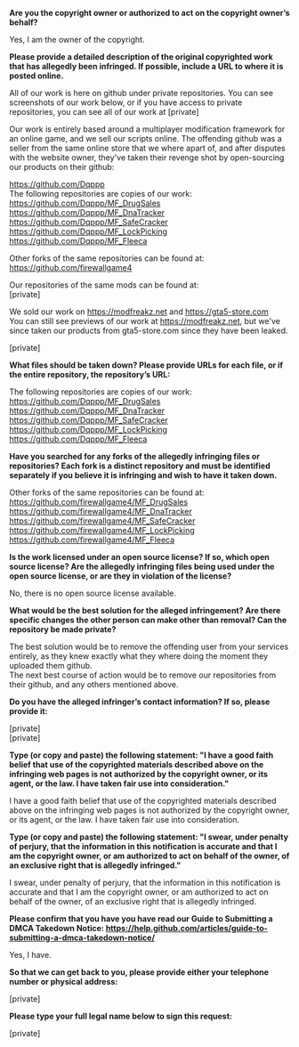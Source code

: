**Are you the copyright owner or authorized to act on the copyright owner’s behalf?**

Yes, I am the owner of the copyright.

**Please provide a detailed description of the original copyrighted work that has allegedly been infringed. If possible, include a URL to where it is posted online.**

All of our work is here on github under private repositories. You can see screenshots of our work below, or if you have access to private repositories, you can see all of our work at [private]

Our work is entirely based around a multiplayer modification framework for an online game, and we sell our scripts online. The offending github was a seller from the same online store that we where apart of, and after disputes with the website owner, they've taken their revenge shot by open-sourcing our products on their github:

https://github.com/Dqppp  
The following repositories are copies of our work:  
https://github.com/Dqppp/MF_DrugSales  
https://github.com/Dqppp/MF_DnaTracker  
https://github.com/Dqppp/MF_SafeCracker  
https://github.com/Dqppp/MF_LockPicking  
https://github.com/Dqppp/MF_Fleeca  

Other forks of the same repositories can be found at:  
https://github.com/firewallgame4

Our repositories of the same mods can be found at:  
[private]

We sold our work on https://modfreakz.net and https://gta5-store.com  
You can still see previews of our work at https://modfreakz.net, but we've since taken our products from gta5-store.com since they have been leaked.

[private]

**What files should be taken down? Please provide URLs for each file, or if the entire repository, the repository’s URL:**

The following repositories are copies of our work:  
https://github.com/Dqppp/MF_DrugSales  
https://github.com/Dqppp/MF_DnaTracker  
https://github.com/Dqppp/MF_SafeCracker  
https://github.com/Dqppp/MF_LockPicking  
https://github.com/Dqppp/MF_Fleeca   

**Have you searched for any forks of the allegedly infringing files or repositories? Each fork is a distinct repository and must be identified separately if you believe it is infringing and wish to have it taken down.**

Other forks of the same repositories can be found at:  
https://github.com/firewallgame4/MF_DrugSales  
https://github.com/firewallgame4/MF_DnaTracker  
https://github.com/firewallgame4/MF_SafeCracker  
https://github.com/firewallgame4/MF_LockPicking  
https://github.com/firewallgame4/MF_Fleeca  

**Is the work licensed under an open source license? If so, which open source license? Are the allegedly infringing files being used under the open source license, or are they in violation of the license?**

No, there is no open source license available.

**What would be the best solution for the alleged infringement? Are there specific changes the other person can make other than removal? Can the repository be made private?**

The best solution would be to remove the offending user from your services entirely, as they knew exactly what they where doing the moment they uploaded them github.  
The next best course of action would be to remove our repositories from their github, and any others mentioned above.

**Do you have the alleged infringer’s contact information? If so, please provide it:**

[private]  
[private]

**Type (or copy and paste) the following statement: "I have a good faith belief that use of the copyrighted materials described above on the infringing web pages is not authorized by the copyright owner, or its agent, or the law. I have taken fair use into consideration."**

I have a good faith belief that use of the copyrighted materials described above on the infringing web pages is not authorized by the copyright owner, or its agent, or the law. I have taken fair use into consideration.

**Type (or copy and paste) the following statement: "I swear, under penalty of perjury, that the information in this notification is accurate and that I am the copyright owner, or am authorized to act on behalf of the owner, of an exclusive right that is allegedly infringed."**

I swear, under penalty of perjury, that the information in this notification is accurate and that I am the copyright owner, or am authorized to act on behalf of the owner, of an exclusive right that is allegedly infringed.

**Please confirm that you have you have read our Guide to Submitting a DMCA Takedown Notice: https://help.github.com/articles/guide-to-submitting-a-dmca-takedown-notice/**

Yes, I have.

**So that we can get back to you, please provide either your telephone number or physical address:**

[private]

**Please type your full legal name below to sign this request:**

[private]
